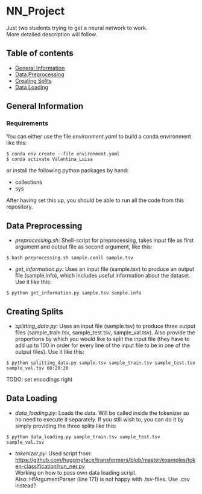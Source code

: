 # NN_Project
Just two students trying to get a neural network to work.<br>
More detailed description will follow.

## Table of contents
* [General Information](#general-information)
* [Data Preprocessing](#data-preprocessing)
* [Creating Splits](#creating-splits)
* [Data Loading](#data-loading)

## General Information
### Requirements
You can either use the file *environment.yaml* to build a conda environment like this:
```
$ conda env create --file environment.yaml
$ conda activate Valentina_Luisa
```
or install the following python packages by hand:
* collections
* sys

After having set this up, you should be able to run all the code from this repository.

## Data Preprocessing
* *preprocessing.sh:* Shell-script for preprocessing, takes input file as first argument and output file as second argument, like this:
```
$ bash preprocessing.sh sample.conll sample.tsv
```
* *get_information.py:* Uses an input file (sample.tsv) to produce an output file (sample.info), which includes useful information about the dataset.
Use it like this:
```
$ python get_information.py sample.tsv sample.info
```

## Creating Splits
* *splitting_data.py:* Uses an input file (sample.tsv) to produce three output files (sample_train.tsv, sample_test.tsv, sample_val.tsv).
Also provide the proportions by which you would like to split the input file (they have to add up to 100 in order for every line of the input file to be in one of the output files).
Use it like this:
```
$ python splitting_data.py sample.tsv sample_train.tsv sample_test.tsv sample_val.tsv 60:20:20
```
TODO: set encodings right

## Data Loading
* *data_loading.py:* Loads the data. Will be called inside the tokenizer so no need to execute it separately.
If you still wish to, you can do it  by simply providing the three splits like this:
```
$ python data_loading.py sample_train.tsv sample_test.tsv sample_val.tsv
```
* *tokenizer.py:* Used script from:
https://github.com/huggingface/transformers/blob/master/examples/token-classification/run_ner.py <br> 
Working on how to pass own data loading script.<br>
Also: HfArgumentParser (line 171) is not happy with .tsv-files. Use .csv instead?<br>

